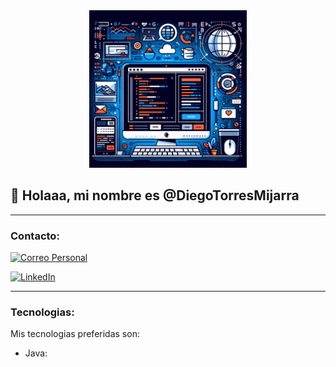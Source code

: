 <div style="text-align:center;">
  <img src="https://raw.githubusercontent.com/DiegoTorresMijarra/DiegoTorresMijarra/master/header.jpeg" alt="header" style="max-width: 50%;">
</div>

## 👋 Holaaa, mi nombre es @DiegoTorresMijarra
<hr>

### Contacto:

[![Correo Personal](https://img.shields.io/badge/Gmail-diegotorresmijarra%40gmail.com-D14836?style=for-the-badge&logo=gmail&logoColor=white&labelColor=101010)](mailto:diegotorresmijarra@gmail.com)

[![LinkedIn](https://img.shields.io/badge/LinkedIn-Diego_Torres_Mijarra-0077B5?style=for-the-badge&logo=linkedin&logoColor=white&labelColor=101010)](https://www.linkedin.com/in/diego-torres-mijarra)

<hr>

### Tecnologias:
Mis tecnologias preferidas son:
- Java: 